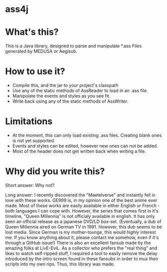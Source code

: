 # ass4j


# What's this?

This is a Java library, designed to parse and manipulate *.ass Files generated by MEDUSA or Aegisub.

# How to use it?

* Compile this, and the jar to your project's classpath
* Use any of the static methods of AssReader to load in an .ass file.
* Manipulate the events and styles as you see fit. 
* Write back using any of the static methods of AssWriter.

# Limitations

* At the moment, this can only load existing .ass files. Creating blank ones is not yet supported.
* Events and styles can be edited, however new ones can not be added.
* Most of the header does not get written back when writing a file.

# Why did you write this?

Short answer: Why not?

Long answer: I recently discovered the "Maetelverse" and instantly fell in love with these works. GE999 is, in my opinion one of the best anime ever made. Most of these works are easily available in either English or French - both languages I can cope with. However, the series that comes first in it's timeline, "Queen Millennia" is not officialy available in english. It has only seen an official release as a japanese DVD/LD box-set. (Eventually, a dub of Queen Millennia aired on German TV in 1991. However, this dub seems to be lost media. Since German is my mother-tounge, this would *highly* interest me. If you know anything about it, please contact me somehow, even if it's through a GitHub issue!)  There is also an excellent fansub made by the amazing folks at LivE-EviL. As a collector who prefers the "real thing" and likes to watch self-ripped stuff, I required a tool to easily remove the delay introduced by the intro screen found in these fansubs in order to mux their scripts into my own rips.
Thus, this library was made.
